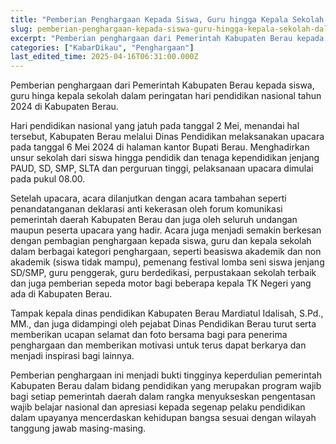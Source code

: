 ```yaml
---
title: "Pemberian Penghargaan Kepada Siswa, Guru hingga Kepala Sekolah dalam Peringatan Hardiknas 2024 di Berau"
slug: pemberian-penghargaan-kepada-siswa-guru-hingga-kepala-sekolah-dalam-peringatan-hardiknas-2024-di-berau
excerpt: "Pemberian penghargaan dari Pemerintah Kabupaten Berau kepada siswa, guru hinga kepala sekolah dalam peringatan hari pendidikan nasional tahun 2024 di Kabupaten ..."
categories: ["KabarDikau", "Penghargaan"]
last_edited_time: 2025-04-16T06:31:00.000Z
---
```

Pemberian penghargaan dari Pemerintah Kabupaten Berau kepada siswa, guru hinga kepala sekolah dalam peringatan hari pendidikan nasional tahun 2024 di Kabupaten Berau.

Hari pendidikan nasional yang jatuh pada tanggal 2 Mei, menandai hal tersebut, Kabupaten Berau melalui Dinas Pendidikan melaksanakan upacara pada tanggal 6 Mei 2024 di halaman kantor Bupati Berau. Menghadirkan unsur sekolah dari siswa hingga pendidik dan tenaga kependidikan jenjang PAUD, SD, SMP, SLTA dan perguruan tinggi, pelaksanaan upacara dimulai pada pukul 08.00.

Setelah upacara, acara dilanjutkan dengan acara tambahan seperti penandatanganan deklarasi anti kekerasan oleh forum komunikasi pemerintah daerah Kabupaten Berau dan juga oleh seluruh undangan maupun peserta upacara yang hadir. Acara juga menjadi semakin berkesan dengan pembagian penghargaan kepada siswa, guru dan kepala sekolah dalam berbagai kategori penghargaan, seperti beasiswa akademik dan non akademik (siswa tidak mampu), pemenang festival lomba seni siswa jenjang SD/SMP, guru penggerak, guru berdedikasi, perpustakaan sekolah terbaik dan juga pemberian sepeda motor bagi beberapa kepala TK Negeri yang ada di Kabupaten Berau.

Tampak kepala dinas pendidikan Kabupaten Berau Mardiatul Idalisah, S.Pd., MM., dan juga didampingi oleh pejabat Dinas Pendidikan Berau turut serta memberikan ucapan selamat dan foto bersama bagi para penerima penghargaan dan memberikan motivasi untuk terus dapat berkarya dan menjadi inspirasi bagi lainnya.

Pemberian penghargaan ini menjadi bukti tingginya keperdulian pemerintah Kabupaten Berau dalam bidang pendidikan yang merupakan program wajib bagi setiap pemerintah daerah dalam rangka menyukseskan pengentasan wajib belajar nasional dan apresiasi kepada segenap pelaku pendidikan dalam upayanya mencerdaskan kehidupan bangsa sesuai dengan wilayah tanggung jawab masing-masing.